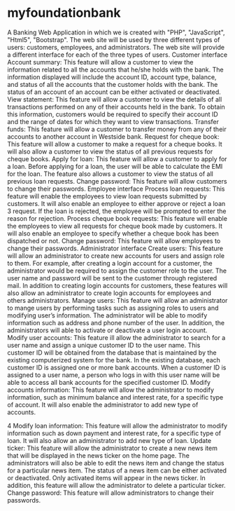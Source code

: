 # myfoundationbank

A Banking Web Application in which we is created with "PHP", "JavaScript", "Html5", "Bootstrap".
The web site will be used by three different types of users: customers,
employees, and administrators.  The web site will provide a different
interface for each of the three types of users.
Customer interface
Account summary: This feature will allow a customer to view the
information related to all the accounts that he/she holds with the bank.
The information displayed will include the account ID, account type,
balance, and status of all the accounts that the customer holds with the
bank. The status of an account of an account can be either activated or
deactivated.
View statement:  This feature will allow a customer to view the details
of all transactions performed on any of their accounts held in the bank.
To obtain this information, customers would be required to specify their
account ID and the range of dates for which they want to view
transactions.
Transfer funds:  This feature will allow a customer to transfer money
from any of their accounts to another account in Westside bank.
Request for cheque book: This feature will allow a customer to make a
request for a cheque books. It will also allow a customer to view the
status of all previous requests for cheque books.
Apply for loan:  This feature will allow a customer to apply for a loan.
Before applying for a loan, the user will be able to calculate the EMI
for the loan. The feature also allows a customer to view the status of
all previous loan requests.
Change password: This feature will allow customers to change their
passwords.
Employee interface
Process loan requests: This feature will enable the employees to view
loan requests submitted by customers.  It will also enable an employee
to either approve or reject a loan
3
request.  If the loan is rejected, the employee will be prompted to
enter the reason for rejection.
Process cheque book requests: This feature will enable the employees to
view all requests for cheque book made by customers. It will also enable
an employee to specify whether a cheque book has been dispatched or not.
Change password: This feature will allow employees to change their
passwords.
Administrator interface
Create users: This feature will allow an administrator to create new
accounts for users and assign role to them.  For example, after creating
a login account for a customer, the administrator would be required to
assign the customer role to the user. The user name and password will be
sent to the customer through registered mail. In addition to creating
login accounts for customers, these features will also allow an
administrator to create login accounts for employees and others
administrators.
Manage users:  This feature will allow an administrator to mange users
by performing tasks such as assigning roles to users and modifying
user’s information.  The administrator will be able to modify
information such as address and phone number of the user. In addition,
the administrators will able to activate or deactivate a user login
account.
Modify user accounts: This feature ill allow the administrator to search
for a user name and assign a unique customer ID to the user name. This
customer ID will be obtained from the database that is maintained by the
existing computerized system for the bank.  In the existing database,
each customer ID is assigned one or more bank accounts. When a customer
ID is assigned to a user name, a person who logs in with this user name
will be able to access all bank accounts for the specified customer ID.
Modify accounts information: This feature will allow the administrator
to modify information, such as minimum balance and interest rate, for a
specific type of account. It will also enable the administrator to add
new type of accounts.

4
Modify loan information: This feature will allow the administrator to
modify information such as down payment and interest rate, for a
specific type of loan. It will also allow an administrator to add new
type of loan.
Update ticker: This feature will allow the administrator to create a new
news item that will be displayed in the news ticker on the home page.
The administrators will also be able to edit the news item and change
the status for a particular news item.  The status of a news item can be
either activated or deactivated. Only activated items will appear in the
news ticker. In addition, this feature will allow the administrator to
delete a particular ticker.
Change password: This feature will allow administrators to change their
passwords.

